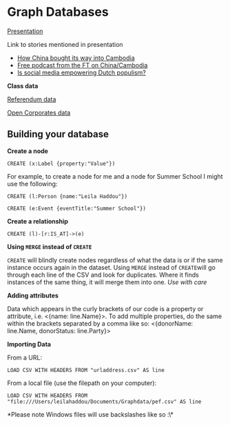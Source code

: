 # Graph Databases 


[Presentation](https://docs.google.com/presentation/d/1fR0-s6XQ3SrJuHJdV-6ZgqqdsXUAqXz6FUeSupWiDNw/edit?usp=sharing) 

Link to stories mentioned in presentation
* [How China bought its way into Cambodia](https://www.ft.com/content/23968248-43a0-11e6-b22f-79eb4891c97d)
* [Free podcast from the FT on China/Cambodia](https://www.acast.com/ft-investigations/cambodiafallsforchinascorporateembrace?autoplay?autoplay)
* [Is social media empowering Dutch populism?](https://www.ft.com/content/b1830ac2-07f4-11e7-97d1-5e720a26771b)

**Class data**

[Referendum data](https://raw.githubusercontent.com/leilahaddou/leilahaddou.github.io/master/neo4j-tutorial/brexit-donations.csv)

[Open Corporates data](https://raw.githubusercontent.com/leilahaddou/leilahaddou.github.io/master/neo4j-tutorial/brexit-donations-officers.csv)

## Building your database

**Create a node**
```
CREATE (x:Label {property:"Value"})
```

For example, to create a node for me and a node for Summer School I might use the following:
```
CREATE (l:Person {name:"Leila Haddou"})
```
```
CREATE (e:Event {eventTitle:"Summer School"})
```

**Create a relationship**

```
CREATE (l)-[r:IS_AT]->(e)
```


**Using ```MERGE``` instead of ```CREATE```**

```CREATE``` will blindly create nodes regardless of what the data is or if the same instance occurs again in the dataset.
Using ```MERGE``` instead of ```CREATE```will go through each line of the CSV and look for duplicates. Where it finds instances of the same thing, it will merge them into one. *Use with care* 

**Adding attributes**

Data which appears in the curly brackets of our code is a property or attribute, i.e. <{name: line.Name}>. To add multiple properties, do the same within the brackets separated by a comma like so: <{donorName: line.Name, donorStatus: line.Party}>

**Importing Data**

From a URL: 
```
LOAD CSV WITH HEADERS FROM "urladdress.csv" AS line
```

From a local file (use the filepath on your computer): 
```
LOAD CSV WITH HEADERS FROM "file:///Users/leilahaddou/Documents/Graphdata/pef.csv" AS line
```

*Please note Windows files will use backslashes like so :\\\*



